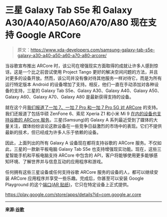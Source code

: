 # 三星 Galaxy Tab S5e 和 Galaxy A30/A40/A50/A60/A70/A80 现在支持 Google ARCore

> 原文：<https://www.xda-developers.com/samsung-galaxy-tab-s5e-galaxy-a30-a40-a50-a60-a70-a80-arcore/>

当谷歌宣布推出 ARCore 时，该公司在增强现实方面取得的成就让许多人感到惊讶。这是一个比之前尝试使用 Project Tango 更好的解决空间问题的方法，并且对更多的设备开放。然而，该公司并没有像对待其他服务一样对待它，而是为所有运行特定版本 Android 的设备增加了支持。相反，他们一直在手动添加对各种设备的支持，三星的 Galaxy Tab S5e、Galaxy A30、Galaxy A40、Galaxy A50、Galaxy A60、Galaxy A70、Galaxy A80 是最新获得支持的设备。

就在这个月[我们报道了一加 7、一加 7 Pro 和一加 7 Pro 5G 对 ARCore](https://www.xda-developers.com/oneplus-7-oneplus-7-pro-google-arcore/) 的支持。我们还报道了包括华硕 ZenFone 6、索尼 Xperia Z1 和小米 Mi 9 [在内的设备也支持谷歌的 ARCore 服务](https://www.xda-developers.com/google-arcore-xiaomi-mi-9-sony-xperia-1-asus-zenfone-6-support/)。三星(Samsung)的 Galaxy A 系列最近受到了媒体的大量关注，媒体纷纷谈论这款设备在一些竞争日益激烈的市场中的表现。它们不提供最新的技术，但已经成为许多人乐于依赖的设备。

因此，上面列出的所有 Galaxy A 设备现在都将支持谷歌的 ARCore 服务。不仅如此，三星的一款新平板电脑 Galaxy Tab S5e 也支持增强现实功能。现在，这些三星智能手机和平板电脑支持 ARCore 中包含的 API，客户将能够使用更多能够感知环境、了解世界并与信息互动的应用程序和游戏。

任何拥有这些三星设备或任何支持谷歌 ARCore 服务的设备的人，都可以继续安装 ARCore 应用程序并享受一些乐趣。完成后，你甚至可以安装 Google Playground 的这个[端口(AR 贴纸)](https://www.xda-developers.com/google-playground-ar-stickers-port-arcore-devices/)，它只在特定设备上正式提供。

https://play.google.com/store/apps/details?id=com.google.ar.core

* * *

**来源:[谷歌](https://developers.google.com/ar/discover/supported-devices)**